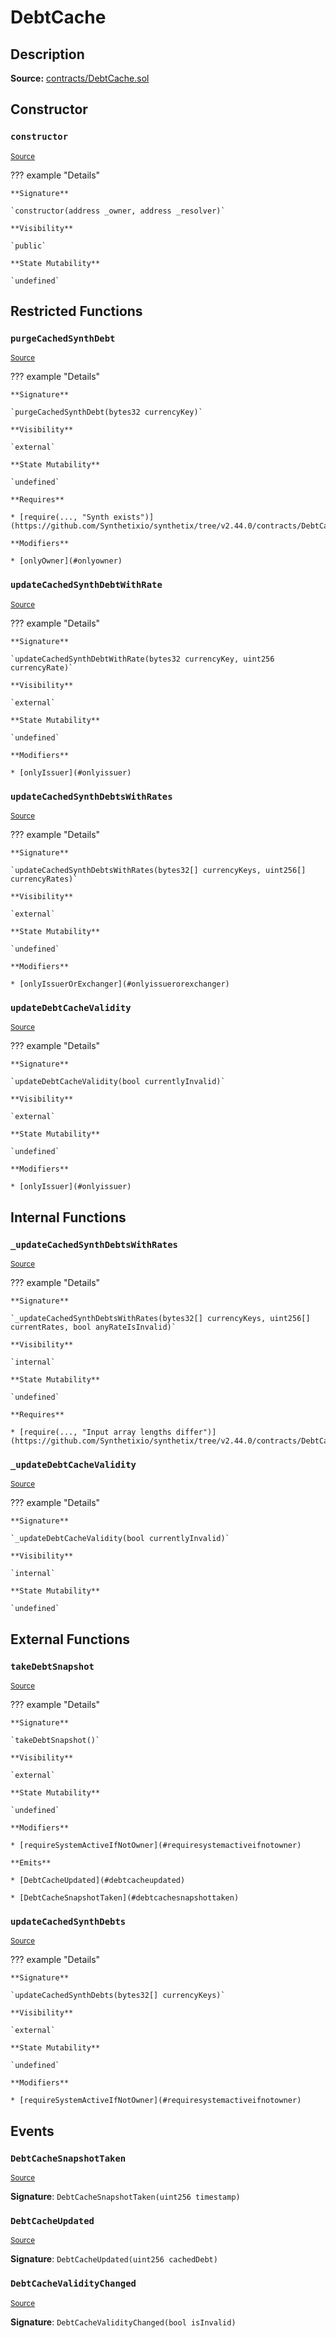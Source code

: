 # DebtCache

## Description

**Source:** [contracts/DebtCache.sol](https://github.com/Synthetixio/synthetix/tree/v2.44.0/contracts/DebtCache.sol)

## Constructor

### `constructor`

<sub>[Source](https://github.com/Synthetixio/synthetix/tree/v2.44.0/contracts/DebtCache.sol#L8)</sub>

??? example "Details"

    **Signature**

    `constructor(address _owner, address _resolver)`

    **Visibility**

    `public`

    **State Mutability**

    `undefined`

## Restricted Functions

### `purgeCachedSynthDebt`

<sub>[Source](https://github.com/Synthetixio/synthetix/tree/v2.44.0/contracts/DebtCache.sol#L13)</sub>

??? example "Details"

    **Signature**

    `purgeCachedSynthDebt(bytes32 currencyKey)`

    **Visibility**

    `external`

    **State Mutability**

    `undefined`

    **Requires**

    * [require(..., "Synth exists")](https://github.com/Synthetixio/synthetix/tree/v2.44.0/contracts/DebtCache.sol#L14)

    **Modifiers**

    * [onlyOwner](#onlyowner)

### `updateCachedSynthDebtWithRate`

<sub>[Source](https://github.com/Synthetixio/synthetix/tree/v2.44.0/contracts/DebtCache.sol#L46)</sub>

??? example "Details"

    **Signature**

    `updateCachedSynthDebtWithRate(bytes32 currencyKey, uint256 currencyRate)`

    **Visibility**

    `external`

    **State Mutability**

    `undefined`

    **Modifiers**

    * [onlyIssuer](#onlyissuer)

### `updateCachedSynthDebtsWithRates`

<sub>[Source](https://github.com/Synthetixio/synthetix/tree/v2.44.0/contracts/DebtCache.sol#L54)</sub>

??? example "Details"

    **Signature**

    `updateCachedSynthDebtsWithRates(bytes32[] currencyKeys, uint256[] currencyRates)`

    **Visibility**

    `external`

    **State Mutability**

    `undefined`

    **Modifiers**

    * [onlyIssuerOrExchanger](#onlyissuerorexchanger)

### `updateDebtCacheValidity`

<sub>[Source](https://github.com/Synthetixio/synthetix/tree/v2.44.0/contracts/DebtCache.sol#L61)</sub>

??? example "Details"

    **Signature**

    `updateDebtCacheValidity(bool currentlyInvalid)`

    **Visibility**

    `external`

    **State Mutability**

    `undefined`

    **Modifiers**

    * [onlyIssuer](#onlyissuer)

## Internal Functions

### `_updateCachedSynthDebtsWithRates`

<sub>[Source](https://github.com/Synthetixio/synthetix/tree/v2.44.0/contracts/DebtCache.sol#L74)</sub>

??? example "Details"

    **Signature**

    `_updateCachedSynthDebtsWithRates(bytes32[] currencyKeys, uint256[] currentRates, bool anyRateIsInvalid)`

    **Visibility**

    `internal`

    **State Mutability**

    `undefined`

    **Requires**

    * [require(..., "Input array lengths differ")](https://github.com/Synthetixio/synthetix/tree/v2.44.0/contracts/DebtCache.sol#L80)

### `_updateDebtCacheValidity`

<sub>[Source](https://github.com/Synthetixio/synthetix/tree/v2.44.0/contracts/DebtCache.sol#L67)</sub>

??? example "Details"

    **Signature**

    `_updateDebtCacheValidity(bool currentlyInvalid)`

    **Visibility**

    `internal`

    **State Mutability**

    `undefined`

## External Functions

### `takeDebtSnapshot`

<sub>[Source](https://github.com/Synthetixio/synthetix/tree/v2.44.0/contracts/DebtCache.sol#L18)</sub>

??? example "Details"

    **Signature**

    `takeDebtSnapshot()`

    **Visibility**

    `external`

    **State Mutability**

    `undefined`

    **Modifiers**

    * [requireSystemActiveIfNotOwner](#requiresystemactiveifnotowner)

    **Emits**

    * [DebtCacheUpdated](#debtcacheupdated)

    * [DebtCacheSnapshotTaken](#debtcachesnapshottaken)

### `updateCachedSynthDebts`

<sub>[Source](https://github.com/Synthetixio/synthetix/tree/v2.44.0/contracts/DebtCache.sol#L41)</sub>

??? example "Details"

    **Signature**

    `updateCachedSynthDebts(bytes32[] currencyKeys)`

    **Visibility**

    `external`

    **State Mutability**

    `undefined`

    **Modifiers**

    * [requireSystemActiveIfNotOwner](#requiresystemactiveifnotowner)

## Events

### `DebtCacheSnapshotTaken`

<sub>[Source](https://github.com/Synthetixio/synthetix/tree/v2.44.0/contracts/DebtCache.sol#L115)</sub>

**Signature**: `DebtCacheSnapshotTaken(uint256 timestamp)`

### `DebtCacheUpdated`

<sub>[Source](https://github.com/Synthetixio/synthetix/tree/v2.44.0/contracts/DebtCache.sol#L114)</sub>

**Signature**: `DebtCacheUpdated(uint256 cachedDebt)`

### `DebtCacheValidityChanged`

<sub>[Source](https://github.com/Synthetixio/synthetix/tree/v2.44.0/contracts/DebtCache.sol#L116)</sub>

**Signature**: `DebtCacheValidityChanged(bool isInvalid)`
